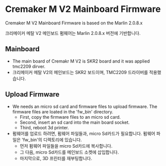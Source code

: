 <!-- omit in toc -->

# Cremaker M V2 Mainboard Firmware

Cremaker M V2 Mainboard Firmware is based on the Marlin 2.0.8.x

크리메이커 메탈 V2 메인보드 펌웨어는 Marlin 2.0.8.x 버전에 기반합니다.

<!-- omit in toc -->

## Mainboard

- The main board of Cremakr M V2 is SKR2 board and it was applied tmc2209 dirver.
- 크리메이커 메탈 V2의 메인보드는 SKR2 보드이며, TMC2209 드라이버를 적용했습니다.
  
## Upload Firmware

- We needs an micro sd card and firmware files to upload firmware. The firmware files are loated in the 'fw_bin' directory.
  - First, copy the firmware files to an micro sd card.
  - Second, insert an sd card into the main board socket.
  - Third, reboot 3d printer.
- 펌웨어를 업로드 하려면, 펌웨어 파일들과, micro Sd카드가 필요합니다. 펌웨어 파일은 'fw_bin'의 디렉토리에 있습니다.
  - 먼저 펌웨어 파일들을 micro Sd카드에 복사합니다.
  - 그 다음, micro Sd카드를 메인보드 소켓에 삽입합니다.
  - 마지막으로, 3D 프린터를 재부팅합니다.
